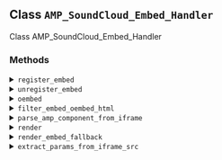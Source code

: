 ## Class `AMP_SoundCloud_Embed_Handler`

Class AMP_SoundCloud_Embed_Handler

### Methods
<details>
<summary><code>register_embed</code></summary>

```php
public register_embed()
```

Register embed.


</details>
<details>
<summary><code>unregister_embed</code></summary>

```php
public unregister_embed()
```

Unregister embed.


</details>
<details>
<summary><code>oembed</code></summary>

```php
public oembed( $matches, $attr, $url )
```

Render oEmbed.


</details>
<details>
<summary><code>filter_embed_oembed_html</code></summary>

```php
public filter_embed_oembed_html( $cache, $url )
```

Filter oEmbed HTML for SoundCloud to convert to AMP.


</details>
<details>
<summary><code>parse_amp_component_from_iframe</code></summary>

```php
private parse_amp_component_from_iframe( $html, $url = null )
```

Parse AMP component from iframe.


</details>
<details>
<summary><code>render</code></summary>

```php
public render( $args, $url )
```

Render embed.


</details>
<details>
<summary><code>render_embed_fallback</code></summary>

```php
private render_embed_fallback( $url )
```

Render embed fallback.


</details>
<details>
<summary><code>extract_params_from_iframe_src</code></summary>

```php
private extract_params_from_iframe_src( $url )
```

Get params from Soundcloud iframe src.


</details>
